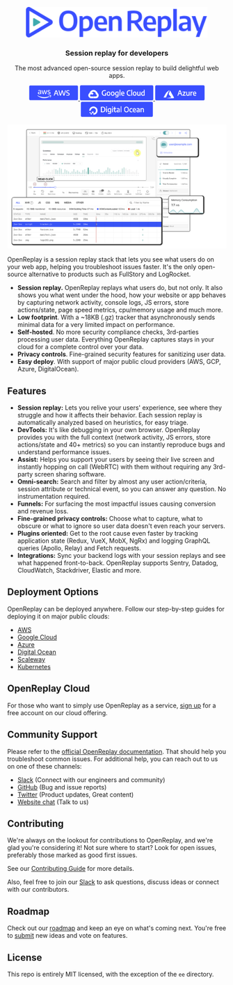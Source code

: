 <p align="center">
  <a href="https://openreplay.com">
    <img src="static/logo.svg" height="70">
  </a>
</p>

<h3 align="center">Session replay for developers</h3>
<p align="center">The most advanced open-source session replay to build delightful web apps.</p>

<p align="center">
  <a href="https://docs.openreplay.com/deployment/deploy-aws">
    <img src="static/deploy-aws.png" height="35"/>
  </a>

  <a href="https://docs.openreplay.com/deployment/deploy-gcp">
    <img src="static/deploy-gcp.png" height="35" />
  </a>

  <a href="https://docs.openreplay.com/deployment/deploy-azure">
    <img src="static/deploy-azure.png" height="35" />
  </a>

  <a href="https://docs.openreplay.com/deployment/deploy-digitalocean">
    <img src="static/deploy-do.png" height="35" />
  </a>
</p>

<p align="center">
  <a href="https://github.com/openreplay/openreplay">
    <img src="static/overview.png">
  </a>
</p>

OpenReplay is a session replay stack that lets you see what users do on your web app, helping you troubleshoot issues faster. It's the only open-source alternative to products such as FullStory and LogRocket.

- **Session replay.** OpenReplay replays what users do, but not only. It also shows you what went under the hood, how your website or app behaves by capturing network activity, console logs, JS errors, store actions/state, page speed metrics, cpu/memory usage and much more.
- **Low footprint**. With a ~18KB (.gz) tracker that asynchronously sends minimal data for a very limited impact on performance.
- **Self-hosted**. No more security compliance checks, 3rd-parties processing user data. Everything OpenReplay captures stays in your cloud for a complete control over your data.
- **Privacy controls**. Fine-grained security features for sanitizing user data.
- **Easy deploy**. With support of major public cloud providers (AWS, GCP, Azure, DigitalOcean).

## Features

- **Session replay:** Lets you relive your users' experience, see where they struggle and how it affects their behavior. Each session replay is automatically analyzed based on heuristics, for easy triage.
- **DevTools:** It's like debugging in your own browser. OpenReplay provides you with the full context (network activity, JS errors, store actions/state and 40+ metrics) so you can instantly reproduce bugs and understand performance issues.
- **Assist:** Helps you support your users by seeing their live screen and instantly hopping on call (WebRTC) with them without requiring any 3rd-party screen sharing software.
- **Omni-search:** Search and filter by almost any user action/criteria, session attribute or technical event, so you can answer any question. No instrumentation required.
- **Funnels:** For surfacing the most impactful issues causing conversion and revenue loss.
- **Fine-grained privacy controls:** Choose what to capture, what to obscure or what to ignore so user data doesn't even reach your servers.
- **Plugins oriented:** Get to the root cause even faster by tracking application state (Redux, VueX, MobX, NgRx) and logging GraphQL queries (Apollo, Relay) and Fetch requests.
- **Integrations:** Sync your backend logs with your session replays and see what happened front-to-back. OpenReplay supports Sentry, Datadog, CloudWatch, Stackdriver, Elastic and more.

## Deployment Options

OpenReplay can be deployed anywhere. Follow our step-by-step guides for deploying it on major public clouds:

- [AWS](https://docs.openreplay.com/deployment/deploy-aws)
- [Google Cloud](https://docs.openreplay.com/deployment/deploy-gcp)
- [Azure](https://docs.openreplay.com/deployment/deploy-azure)
- [Digital Ocean](https://docs.openreplay.com/deployment/deploy-digitalocean)
- [Scaleway](https://docs.openreplay.com/deployment/deploy-scaleway)
- [Kubernetes](https://docs.openreplay.com/deployment/deploy-kubernetes)

## OpenReplay Cloud

For those who want to simply use OpenReplay as a service, [sign up](https://asayer.io/register.html) for a free account on our cloud offering.

## Community Support

Please refer to the [official OpenReplay documentation](https://docs.openreplay.com/). That should help you troubleshoot common issues. For additional help, you can reach out to us on one of these channels:

- [Slack](https://slack.openreplay.com) (Connect with our engineers and community)
- [GitHub](https://github.com/openreplay/openreplay/issues) (Bug and issue reports)
- [Twitter](https://twitter.com/OpenReplayHQ) (Product updates, Great content)
- [Website chat](https://openreplay.com) (Talk to us)

## Contributing

We're always on the lookout for contributions to OpenReplay, and we're glad you're considering it! Not sure where to start? Look for open issues, preferably those marked as good first issues.

See our [Contributing Guide](CONTRIBUTING.md) for more details.

Also, feel free to join our [Slack](https://slack.openreplay.com) to ask questions, discuss ideas or connect with our  contributors.

## Roadmap

Check out our [roadmap](https://www.notion.so/openreplay/Roadmap-889d2c3d968b4786ab9b281ab2394a94) and keep an eye on what's coming next. You're free to [submit](https://github.com/openreplay/openreplay/issues/new) new ideas and vote on features.

## License

This repo is entirely MIT licensed, with the exception of the `ee` directory.
